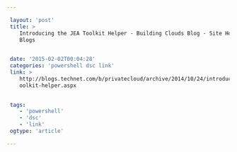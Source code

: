 ```yaml
---

 layout: 'post' 
 title: >
    Introducing the JEA Toolkit Helper - Building Clouds Blog - Site Home - TechNet
    Blogs

 
 date: '2015-02-02T00:04:28' 
 categories: 'powershell dsc link' 
 link: >
    http://blogs.technet.com/b/privatecloud/archive/2014/10/24/introducing-the-jea-t
    oolkit-helper.aspx

 
 tags: 
    - 'powershell' 
    - 'dsc' 
    - 'link' 
 ogtype: 'article'

---
```




